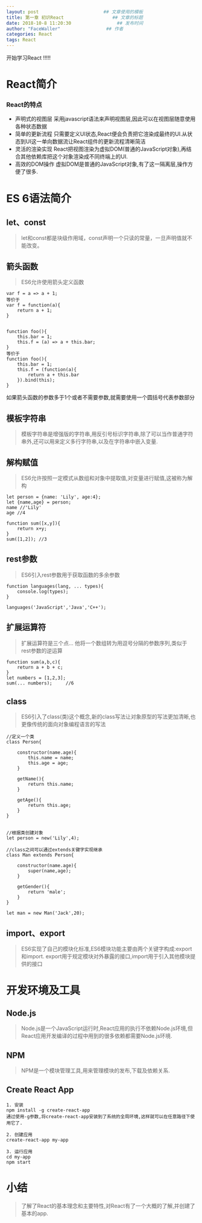 ```yaml
---
layout: post                        ## 文章使用的模板
title: 第一章 初识React  				## 文章的标题
date: 2018-10-8 11:20:30				 ## 发布时间
author: "FaceWaller"                 ## 作者
categories: React
tags: React
---
```


开始学习React !!!!!

# React简介 

### React的特点
- 声明式的视图层
	采用javascript语法来声明视图层,因此可以在视图层随意使用各种状态数据
- 简单的更新流程
	只需要定义UI状态,React便会负责把它渲染成最终的UI.从状态到UI这一单向数据流让React组件的更新流程清晰简洁
- 灵活的渲染实现
	React把视图渲染为虚拟DOM(普通的JavaScript对象),再结合其他依赖库把这个对象渲染成不同终端上的UI.
- 高效的DOM操作
	虚拟DOM是普通的JavaScript对象,有了这一隔离层,操作方便了很多.



# ES 6语法简介

## let、const 

>let和const都是块级作用域，const声明一个只读的常量，一旦声明值就不能改变。

## 箭头函数 

> ES6允许使用箭头定义函数

	var f = a => a + 1; 
	等价于
	var f = function(a){
		return a + 1;
	}
	
	
	function foo(){
		this.bar = 1;
		this.f = (a) => a + this.bar;
	}	
	等价于
	function foo(){
		this.bar = 1;
		this.f = (function(a){
			return a + this.bar
		}).bind(this);	
	}
	
如果箭头函数的参数多于1个或者不需要参数,就需要使用一个圆括号代表参数部分
	
## 模板字符串

>模板字符串是增强版的字符串,用反引号标识字符串,除了可以当作普通字符串外,还可以用来定义多行字符串,以及在字符串中嵌入变量.
	
## 解构赋值

>ES6允许按照一定模式从数组和对象中提取值,对变量进行赋值,这被称为解构

	let person = {name: 'Lily', age:4};
	let {name,age} = person;
	name //'Lily'
	age //4
	
	function sum([x,y]){
		return x+y;	
	}
	sum([1,2]); //3
	

## rest参数

>ES6引入rest参数用于获取函数的多余参数

	function languages(lang, ... types){
		console.log(types);
	}
	
	languages('JavaScript','Java','C++');

## 扩展运算符

>扩展运算符是三个点... 他将一个数组转为用逗号分隔的参数序列,类似于rest参数的逆运算

	function sum(a,b,c){
		return a + b + c;
	}
	let numbers = [1,2,3];
	sum(... numbers);     //6

## class

>ES6引入了class(类)这个概念,新的class写法让对象原型的写法更加清晰,也更像传统的面向对象编程语言的写法

	//定义一个类
	class Person{
		
		constructor(name.age){
			this.name = name;
			this.age = age;
		}
		
		getName(){
			return this.name;
		}
		
		getAge(){
			return this.age;
		}
	}
	
	
	//根据类创建对象
	let person = new('Lily',4);
	
	//class之间可以通过extends关键字实现继承
	class Man extends Person{
		
		constructor(name.age){
			super(name,age);
		}
		
		getGender(){
			return 'male';
		}
	}
	
	let man = new Man('Jack',20);
	

## import、export
	
>ES6实现了自己的模块化标准,ES6模块功能主要由两个关键字构成:export和import. export用于规定模块对外暴露的接口,import用于引入其他模块提供的接口


# 开发环境及工具

## Node.js

>Node.js是一个JavaScript运行时,React应用的执行不依赖Node.js环境,但React应用开发编译的过程中用到的很多依赖都需要Node.js环境.

## NPM

>NPM是一个模块管理工具,用来管理模块的发布,下载及依赖关系.


## Create React App


	1. 安装
	npm install -g create-react-app
	通过使用-g参数,将create-react-app安装到了系统的全局环境,这样就可以在任意路径下使用它了.

	2. 创建应用
	create-react-app my-app

	3. 运行应用
	cd my-app
	npm start

# 小结 #

>了解了React的基本理念和主要特性,对React有了一个大概的了解,并创建了基本的app.